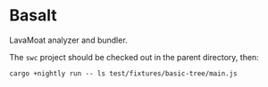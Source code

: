 # Basalt

LavaMoat analyzer and bundler.

The `swc` project should be checked out in the parent directory, then:

```
cargo +nightly run -- ls test/fixtures/basic-tree/main.js
```
